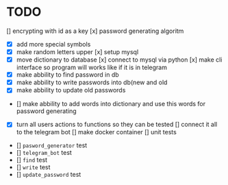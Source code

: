 # TODO
[] encrypting with id as a key
[x] password generating algoritm
- [x] add more special symbols
- [x] make random letters upper
[x] setup mysql
- [x] move dictionary to database
[x] connect to mysql via python
[x] make cli interface so program will works like if it is in telegram
- [x] make abbility to find password in db
- [x] make abbility to write passwords into db(new and old
- [x] make abbility to update old passwords
- [] make abbility to add words into dictionary and use this words for password generating
- [x] turn all users actions to functions so they can be tested
[] connect it all to the telegram bot
[] make docker container
[] unit tests
- [] `pasword_generator` test
- [] `telegram_bot` test
- [] `find` test
- [] `write` test
- [] `update_password` test
